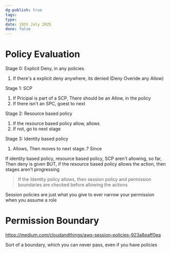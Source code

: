 ```yaml
---
dg-publish: true
tags: 
type: 
date: 19th July 2025
done: false
---
```

# Policy Evaluation
Stage 0: Explicit Deny, in any policies
1. If there's a explicit deny anywhere, its denied (Deny Overide any Allow)

Stage 1: SCP
1. If Pricipal is part of a SCP, There should be an Allow, in the policy
2. If there isn't an SPC, goest to next

Stage 2: Resource based policy
1. If the resource based policy allow, allows
2. If not, go to next stage

Stage 3: Identity based policy
1. Allows, Then moves to next stage..? Since 

If identity based policy, resource based policy, SCP aren't allowing, so far, Then deny is given
BUT, if the resource based policy allows the action, then stages aren't progressing

> If the Identity policy allows, then session policy and permission boundaries are checked before allowing the actions

Session policies are just what you give to ever narrow your permission when you assume a role

# Permission Boundary
https://medium.com/cloudandthings/aws-session-policies-923a8eaff0ea

Sort of a boundary, which you can never pass, even if you have policies

